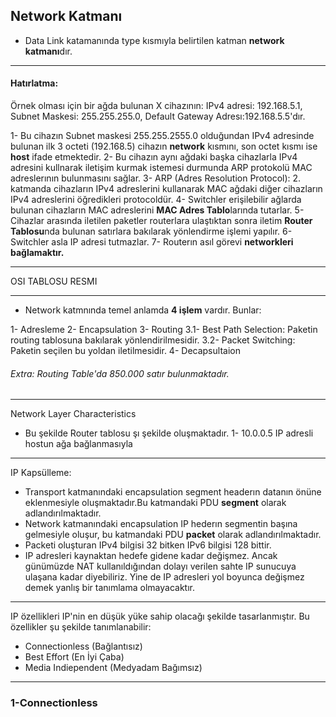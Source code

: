 ## Network Katmanı
- Data Link katamanında type kısmıyla belirtilen katman **network katmanı**dır.
***
#### Hatırlatma:
Örnek olması için bir ağda bulunan X cihazının:
IPv4 adresi: 192.168.5.1,
Subnet Maskesi: 255.255.255.0,
Default Gateway Adresı:192.168.5.5'dır.


1- Bu cihazın Subnet maskesi 255.255.2555.0 olduğundan IPv4 adresinde bulunan ilk 3 octeti (192.168.5) cihazın **network** kısmını, son octet  kısmı ise **host** ifade etmektedir.
2- Bu cihazın aynı ağdaki başka cihazlarla IPv4 adresini kullnarak iletişim kurmak istemesi durmunda ARP protokolü MAC adreslerının bulunmasını sağlar.
3- ARP (Adres Resolution Protocol): 2. katmanda cihazların IPv4 adreslerini kullanarak MAC ağdaki diğer cihazların IPv4 adreslerini öğredikleri protocoldür.
4- Switchler erişilebilir ağlarda bulunan cihazların MAC adreslerini **MAC Adres Tablo**larında tutarlar.
5- Cihazlar arasında iletilen paketler routerlara ulaştıktan sonra iletim **Router Tablosu**nda bulunan satırlara bakılarak yönlendirme işlemi yapılır.
6- Switchler asla IP adresi tutmazlar.
7- Routerın asıl görevi **networkleri bağlamaktır.**
***
OSI TABLOSU RESMI
***

- Network katmnında temel anlamda **4 işlem** vardır. Bunlar:

1- Adresleme
2- Encapsulation
3- Routing 
 3.1- Best Path Selection: Paketin routing tablosuna bakılarak yönlendirilmesidir.
3.2- Packet Switching: Paketin seçilen bu yoldan iletilmesidir.
4- Decapsultaion
###### *Extra: Routing Table'da 850.000 satır bulunmaktadır.*
***
Network Layer Characteristics
- Bu şekilde Router tablosu şı şekilde oluşmaktadır.
1- 10.0.0.5 IP adresli hostun ağa bağlanmasıyla 

***
IP Kapsülleme:
- Transport katmanındaki encapsulation segment headerın datanın önüne eklenmesiyle oluşmaktadır.Bu katmandaki PDU **segment** olarak adlandırılmaktadır.
-  Network katmanındaki encapsulation IP hederın segmentin başına gelmesiyle oluşur, bu katmandaki PDU **packet** olarak adlandırılmaktadır.
- Packeti oluşturan IPv4 bilgisi 32 bitken IPv6 bilgisi 128 bittir.
- IP adresleri kaynaktan hedefe gidene kadar değişmez. Ancak günümüzde NAT kullanıldığından dolayı verilen sahte IP sunucuya ulaşana kadar diyebiliriz. Yine de IP adresleri yol boyunca değişmez demek yanlış bir tanımlama olmayacaktır.
***
IP özellikleri IP'nin en düşük yüke sahip olacağı şekilde tasarlanmıştır. Bu  özellikler şu şekilde tanımlanabilir:
- Connectionless (Bağlantısız)
- Best Effort (En İyi Çaba)
- Media Indiependent (Medyadam Bağımsız)
***
### 1-Connectionless 

















